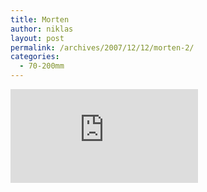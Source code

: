 ```yaml
---
title: Morten
author: niklas
layout: post
permalink: /archives/2007/12/12/morten-2/
categories:
  - 70-200mm
---
```

![Morten][1]

 [1]: http://saers.dk/~niklas/gallery/main.php?g2_view=core.DownloadItem&g2_itemId=3846&g2_serialNumber=1 "Morten"